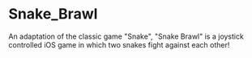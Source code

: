 # Snake_Brawl
An adaptation of the classic game "Snake", "Snake Brawl" is a joystick controlled iOS game in which two snakes fight against each other! 

